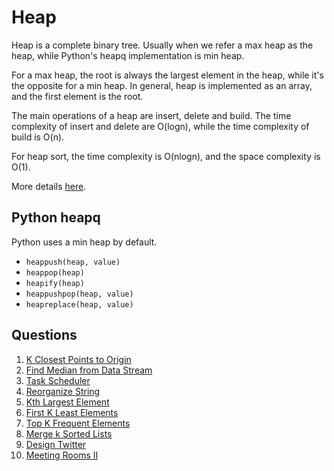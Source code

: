 # Heap

Heap is a complete binary tree. Usually when we refer a max heap as the heap, while Python's heapq implementation is min heap.

For a max heap, the root is always the largest element in the heap, while it's the opposite for a min heap. In general, heap is implemented as an array, and the first element is the root.

The main operations of a heap are insert, delete and build. The time complexity of insert and delete are O(logn), while the time complexity of build is O(n).

For heap sort, the time complexity is O(nlogn), and the space complexity is O(1).

More details [here](https://aijishu.com/a/1060000000090217).

## Python heapq

Python uses a min heap by default.

- `heappush(heap, value)`
- `heappop(heap)`
- `heapify(heap)`
- `heappushpop(heap, value)`
- `heapreplace(heap, value)`

## Questions

1. [K Closest Points to Origin]()
2. [Find Median from Data Stream](median_finder.py)
3. [Task Scheduler](task_scheduler.py)
4. [Reorganize String](reorganize_string.py)
5. [Kth Largest Element](algorithms/search/top_k/kth_largest.py)
6. [First K Least Elements](algorithms/search/top_k/first_k_least.py)
7. [Top K Frequent Elements](algorithms/search/top_k/top_k.py)
8. [Merge k Sorted Lists](data_structures/linked_list/merge.py)
9. [Design Twitter](design_twitter.py)
10. [Meeting Rooms II](meeting_rooms.py)

